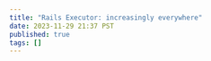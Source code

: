 ```yaml
---
title: "Rails Executor: increasingly everywhere"
date: 2023-11-29 21:37 PST
published: true
tags: []
---
```




<blockquote markdown="1">



</blockquote>
